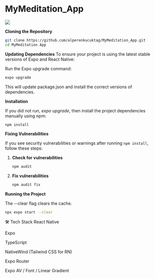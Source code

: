 # MyMeditation_App

<img  src="/MeditationGif.gif"/>

**Cloning the Repository**

```bash
git clone https://github.com/alperenkucuktag/MyMeditation_App.git
cd MyMeditation App
```

**Updating Dependencies**
To ensure your project is using the latest stable versions of Expo and React Native:

Run the Expo upgrade command:

```bash
expo upgrade
```

This will update package.json and install the correct versions of dependencies.

**Installation**

If you did not run, _expo upgrade_, then install the project dependencies manually using npm:

```bash
npm install
```

**Fixing Vulnerabilities**

If you see security vulnerabilities or warnings after running `npm install`, follow these steps:

1. **Check for vulnerabilities**

   ```bash
   npm audit
   ```

2. **Fix vulnerabilities**

   ```bash
   npm audit fix
   ```

**Running the Project**

The --clear flag clears the cache.

```bash
npx expo start --clear
```

🛠 Tech Stack
React Native

Expo

TypeScript

NativeWind (Tailwind CSS for RN)

Expo Router

Expo AV / Font / Linear Gradient
